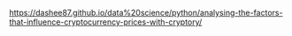 https://dashee87.github.io/data%20science/python/analysing-the-factors-that-influence-cryptocurrency-prices-with-cryptory/
